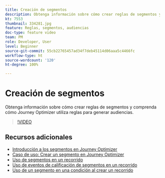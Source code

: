 ```yaml
---
title: Creación de segmentos
description: Obtenga información sobre cómo crear reglas de segmentos y comprenda cómo Journey Optimizer utiliza reglas para generar audiencias.
kt: 7553
thumbnail: 334281.jpg
feature: Reglas, segmentos, audiencias
doc-type: feature video
team: PM
role: Developer, User
level: Beginner
source-git-commit: 55cb22765457ad34f7deb45114d06aaa5c4466fc
workflow-type: ht
source-wordcount: '120'
ht-degree: 100%

---
```



# Creación de segmentos

Obtenga información sobre cómo crear reglas de segmentos y comprenda cómo Journey Optimizer utiliza reglas para generar audiencias.

>[!VIDEO](https://video.tv.adobe.com/v/334281?quality=12)

## Recursos adicionales

* [Introducción a los segmentos en Journey Optimizer](https://experienceleague.adobe.com/docs/journey-optimizer/using/segment/about-segments.html?lang=es)
* [Caso de uso: Crear un segmento en Journey Optimizer](https://experienceleague.adobe.com/docs/journey-optimizer/using/segment/creating-a-segment.html?lang=es)
* [Uso de segmentos en un recorrido](https://experienceleague.adobe.com/docs/journey-optimizer/using/orchestrate-journeys/about-journey-building/read-segment.html?lang=es)
* [Uso de eventos de calificación de segmentos en un recorrido](https://experienceleague.adobe.com/docs/journey-optimizer/using/orchestrate-journeys/about-journey-building/segment-qualification-events.html?lang=es)
* [Uso de un segmento en una condición al crear un recorrido](https://experienceleague.adobe.com/docs/journey-optimizer/using/orchestrate-journeys/about-journey-building/condition-activity.html?lang=es#using-a-segment?lang=es)
